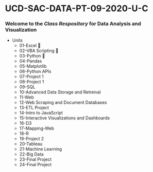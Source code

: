 # UCD-SAC-DATA-PT-09-2020-U-C

### Welcome to the *Class Respository* for Data Analysis and Visualization

* Units
    * 01-Excel 🧐
    * 02-VBA Scripting 🏁
    * 03-Python 🐍
    * 04-Pandas
    * 05-Matplotlib
    * 06-Python APIs
    * 07-Project 1
    * 08-Project 1
    * 09-SQL
    * 10-Advanced Data Storage and Retreival
    * 11-Web
    * 12-Web Scraping and Document Databases
    * 13-ETL Project
    * 14-Intro to JavaScript
    * 15-Interactive Visualizations and Dashboards
    * 16-D3
    * 17-Mapping-Web
    * 18-R
    * 19-Project 2
    * 20-Tableau
    * 21-Machine Learning
    * 22-Big Data
    * 23-Final Project
    * 24-Final Project
